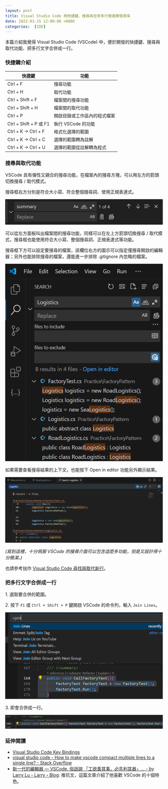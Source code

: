 ```yaml
---
layout: post
title: Visual Studio Code 用快捷鍵、搜尋與合併多行增進開發效率
date: 2022-01-15 12:00:00 +0800
categories:  [IDE]
--- 
```


本篇介紹我覺得 Visual Studio Code (VSCode) 中，便於開發的快捷鍵、搜尋與取代功能、把多行文字合併成一行。

### 快捷鍵介紹

| 快捷鍵 | 功能 |
| --- | --- |
| Ctrl + F | 搜尋功能 |
| Ctrl + H | 取代功能 |
| Ctrl + Shift + F | 檔案間的搜尋功能 |
| Ctrl + Shift + H | 檔案間的取代功能 |
| Ctrl + P | 開啟目錄或工作區內的程式檔案 |
| Ctrl + Shift + P 或 F1 | 執行 VSCode 的功能 |
| Ctrl + K -> Ctrl + F | 格式化選擇的範圍 |
| Ctrl + K -> Ctrl + C | 選擇的範圍轉為註解 |
| Ctrl + K -> Ctrl + U | 選擇的範圍從註解轉為程式 |

### 搜尋與取代功能

VSCode 具有彈性又親合的搜尋功能，在檔案內的搜尋方塊，可以用左方的箭頭切換搜尋 / 取代模式。

搜尋框右方分別是符合大小寫、符合整個搜尋詞、使用正規表達式。

![檔案內搜尋、取代方塊](/assets/imgs/2022-01-15/replace.png)

可以從左方面板叫出檔案間的搜尋功能，同樣可以在左上方箭頭切換搜尋 / 取代模式，搜尋框也能使用符合大小寫、整個搜尋詞、正規表達式等功能。

搜尋框下方可以設定要搜尋的檔案，該欄位右方的圖示可以指定僅搜尋開啟的編輯器；另外也能排除搜尋的檔案，還能進一步排除 .gitignore 內忽略的檔案。

![檔案間搜尋、取代面板](/assets/imgs/2022-01-15/replace_in_files.png)

如果需要查看搜尋結果的上下文，也能按下 Open in editor 功能另外顯示結果。

![查看搜尋結果的上下文](/assets/imgs/2022-01-15/open_in_editor.png)

*(寫到這裡，十分佩服 VSCode 的搜尋介面可以包含這麼多功能，但是又設計得十分簡潔。)*

也請參考拙作 [Visual Studio Code 尋找與取代新行](/Visual_Studio_Code_Newline/)。

### 把多行文字合併成一行

1\. 選取要合併的範圍。

2\. 按下 `F1` 或 `Ctrl + Shift + P` 鍵開啟 VSCode 的命令列，輸入 `Join Lines`。

![Join Lines](/assets/imgs/2022-01-15/join_lines.png)

3\. 即會合併成一行。

![合併為一行](/assets/imgs/2022-01-15/oneline.png)

### 延伸閱讀

- [Visual Studio Code Key Bindings](https://code.visualstudio.com/docs/getstarted/keybindings)
- [visual studio code - How to make vscode compact multiple lines to a single line? - Stack Overflow](https://stackoverflow.com/questions/45204617/how-to-make-vscode-compact-multiple-lines-to-a-single-line)
- [新一代的編輯器 — VSCode. 俗話說 「工欲善其事，必先利其器」… - by Larry Lu - Larry・Blog](https://larrylu.blog/vscode-1b6f24e082ba): 推坑文，這篇文章介紹了他喜歡 VSCode 的十個特色。